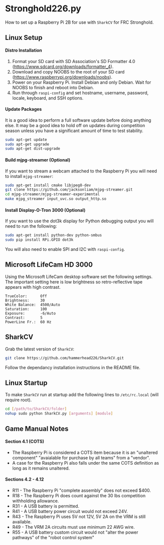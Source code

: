 # Stronghold226.py
How to set up a Raspberry Pi 2B for use with `SharkCV` for FRC Stronghold.

## Linux Setup

#### Distro Installation
1. Format your SD card with SD Association's SD Formatter 4.0 (https://www.sdcard.org/downloads/formatter_4).
2. Download and copy NOOBS to the root of your SD card (https://www.raspberrypi.org/downloads/noobs).
3. Power on your Raspberry Pi. Install Debian and only Debian. Wait for NOOBS to finish and reboot into Debian.
4. Run through `raspi-config` and set hostname, username, password, locale, keyboard, and SSH options.

#### Update Packages
It is a good idea to perform a full software update before doing anything else. It may be a good idea to hold off on updates during competition season unless you have a significant amount of time to test stability.
```bash
sudo apt-get update
sudo apt-get upgrade
sudo apt-get dist-upgrade
```

#### Build mjpg-streamer (Optional)
If you want to stream a webcam attached to the Raspberry Pi you will need to install `mjpg-streamer`:
```bash
sudo apt-get install cmake libjpeg8-dev
git clone https://github.com/jacksonliam/mjpg-streamer.git
cd mjpg-streamer/mjpg-streamer-experimental
make mjpg_streamer input_uvc.so output_http.so
```

#### Install Display-O-Tron 3000 (Optional)
If you want to use the dot3k display for Python debugging output you will need to run the following:
```bash
sudo apt-get install python-dev python-smbus
sudo pip install RPi.GPIO dot3k
```
You will also need to enable SPI and I2C with `raspi-config`.

## Microsoft LifeCam HD 3000
Using the Microsoft LifeCam desktop software set the following settings. The important setting here is low brightness so retro-reflective tape appears with high contrast.
```
TrueColor:      Off
Brightness:     30
White Balance:  4500/Auto
Saturation:     100
Exposure:       -6/Auto
Contrast:       5
PowerLine Fr.:  60 Hz
```

## SharkCV
Grab the latest version of `SharkCV`:
```bash
git clone https://github.com/hammerhead226/SharkCV.git
```
Follow the dependancy installation instructions in the README file.

## Linux Startup
To make `SharkCV` run at startup add the following lines to `/etc/rc.local` (will require root).
```bash
cd [/path/to/SharkCV/folder]
nohup sudo python SharkCV.py [arguments] [module]
```


## Game Manual Notes

#### Section 4.1 (COTS)
- The Raspberry Pi is considered a COTS item because it is an "unaltered component" "avaialable for purchase by all teams" from a "vendor".
- A case for the Raspberry Pi also falls under the same COTS definition as long as it remains unaltered.

#### Sections 4.2 - 4.12
- R11 - The Raspberry Pi "complete assembly" does not exceed $400.
- R18 - The Raspberry Pi does count against the 30 lbs competition withholding allowance.
- R31 - A USB battery is permitted.
- R41 - A USB battery power circuit would not exceed 24V.
- R43 - The Raspberry Pi uses 5V not 12V, 5V 2A on the VRM is still available.
- R49 - The VRM 2A circuits must use minimum 22 AWG wire.
- R55 - A USB battery custom circuit would not "alter the power pathways" of the "robot control system"